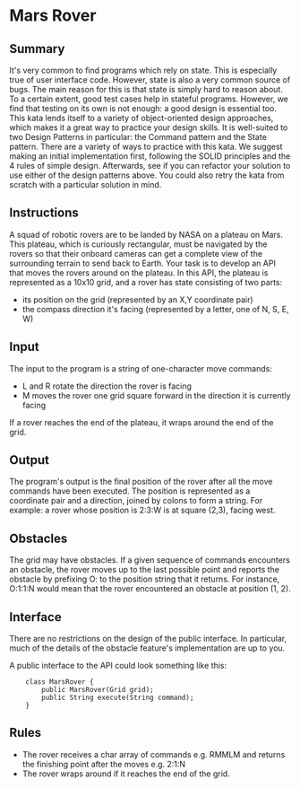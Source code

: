 # Mars Rover

## Summary

It's very common to find programs which rely on state. This is especially true of user interface code.
However, state is also a very common source of bugs. The main reason for this is that state is simply hard to reason about.
To a certain extent, good test cases help in stateful programs. However, we find that testing on its own is not enough: a good design is essential too.
This kata lends itself to a variety of object-oriented design approaches, which makes it a great way to practice your design skills. It is well-suited to two Design Patterns in particular: the Command pattern and the State pattern.
There are a variety of ways to practice with this kata. We suggest making an initial implementation first, following the SOLID principles and the 4 rules of simple design. Afterwards, see if you can refactor your solution to use either of the design patterns above. You could also retry the kata from scratch with a particular solution in mind.

## Instructions

A squad of robotic rovers are to be landed by NASA on a plateau on Mars.
This plateau, which is curiously rectangular, must be navigated by the rovers so that their onboard cameras can get a complete view of the surrounding terrain to send back to Earth.
Your task is to develop an API that moves the rovers around on the plateau.
In this API, the plateau is represented as a 10x10 grid, and a rover has state consisting of two parts:

- its position on the grid (represented by an X,Y coordinate pair)
- the compass direction it's facing (represented by a letter, one of N, S, E, W)

## Input

The input to the program is a string of one-character move commands:

- L and R rotate the direction the rover is facing
- M moves the rover one grid square forward in the direction it is currently facing

If a rover reaches the end of the plateau, it wraps around the end of the grid.

## Output

The program's output is the final position of the rover after all the move commands have been executed. The position is represented as a coordinate pair and a direction, joined by colons to form a string. For example: a rover whose position is 2:3:W is at square (2,3), facing west.

## Obstacles

The grid may have obstacles. If a given sequence of commands encounters an obstacle, the rover moves up to the last possible point and reports the obstacle by prefixing O: to the position string that it returns. For instance, O:1:1:N would mean that the rover encountered an obstacle at position (1, 2).

## Interface

There are no restrictions on the design of the public interface. In particular, much of the details of the obstacle feature's implementation are up to you.

A public interface to the API could look something like this:
```
    class MarsRover {
        public MarsRover(Grid grid);
        public String execute(String command);
    }
```

## Rules

- The rover receives a char array of commands e.g. RMMLM and returns the finishing point after the moves e.g. 2:1:N
- The rover wraps around if it reaches the end of the grid.